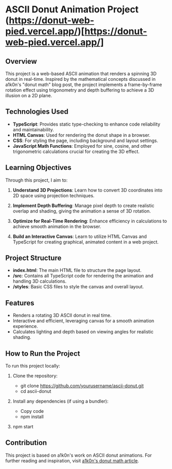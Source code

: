 # ASCII Donut Animation Project (https://donut-web-pied.vercel.app/)[https://donut-web-pied.vercel.app/]

## Overview

This project is a web-based ASCII animation that renders a spinning 3D donut in real-time. Inspired by the mathematical concepts discussed in a1k0n's "donut math" blog post, the project implements a frame-by-frame rotation effect using trigonometry and depth buffering to achieve a 3D illusion on a 2D plane.

## Technologies Used

- **TypeScript**: Provides static type-checking to enhance code reliability and maintainability.
- **HTML Canvas**: Used for rendering the donut shape in a browser.
- **CSS**: For styling the page, including background and layout settings.
- **JavaScript Math Functions**: Employed for sine, cosine, and other trigonometric calculations crucial for creating the 3D effect.

## Learning Objectives

Through this project, I aim to:

1. **Understand 3D Projections**: Learn how to convert 3D coordinates into 2D space using projection techniques.
  
2. **Implement Depth Buffering**: Manage pixel depth to create realistic overlap and shading, giving the animation a sense of 3D rotation.

3. **Optimize for Real-Time Rendering**: Enhance efficiency in calculations to achieve smooth animation in the browser.

4. **Build an Interactive Canvas**: Learn to utilize HTML Canvas and TypeScript for creating graphical, animated content in a web project.

## Project Structure

- **index.html**: The main HTML file to structure the page layout.
- **/src**: Contains all TypeScript code for rendering the animation and handling 3D calculations.
- **/styles**: Basic CSS files to style the canvas and overall layout.

## Features

- Renders a rotating 3D ASCII donut in real time.
- Interactive and efficient, leveraging canvas for a smooth animation experience.
- Calculates lighting and depth based on viewing angles for realistic shading.

## How to Run the Project

To run this project locally:

1. Clone the repository:
   - git clone https://github.com/yourusername/ascii-donut.git
   - cd ascii-donut

2. Install any dependencies (if using a bundler):
   - Copy code
   - npm install
   
3. npm start


## Contribution 
This project is based on a1k0n's work on ASCII donut animations. For further reading and inspiration, visit [a1k0n's donut math article](https://www.a1k0n.net/2011/07/20/donut-math.html).

